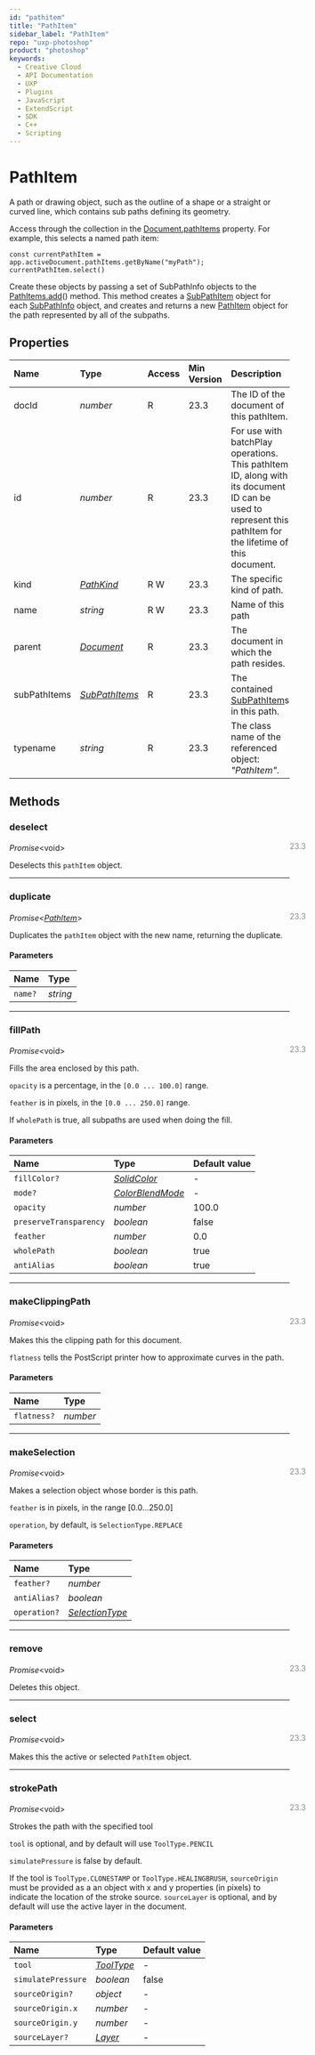 ```yaml
---
id: "pathitem"
title: "PathItem"
sidebar_label: "PathItem"
repo: "uxp-photoshop"
product: "photoshop"
keywords:
  - Creative Cloud
  - API Documentation
  - UXP
  - Plugins
  - JavaScript
  - ExtendScript
  - SDK
  - C++
  - Scripting
---
```


# PathItem

A path or drawing object, such as the outline of a shape or a straight or curved line,
which contains sub paths defining its geometry.

Access through the collection in the [Document.pathItems](/ps_reference/classes/document/#pathitems) property. For example, this selects a named path item:

```
const currentPathItem = app.activeDocument.pathItems.getByName("myPath");
currentPathItem.select()
```

Create these objects by passing a set of SubPathInfo objects to the [PathItems.add](/ps_reference/classes/pathitems/#add)() method. This method creates
a [SubPathItem](/ps_reference/classes/subpathitem/) object for each [SubPathInfo](/ps_reference/classes/subpathinfo/) object, and creates and returns a new [PathItem](/ps_reference/classes/pathitem/) object for the
path represented by all of the subpaths.

## Properties

| Name | Type | Access | Min Version | Description |
| :------ | :------ | :------ | :------ | :------ |
| docId | *number* | R | 23.3 | The ID of the document of this pathItem. |
| id | *number* | R | 23.3 | For use with batchPlay operations. This pathItem ID, along with its document ID can be used to represent this pathItem for the lifetime of this document. |
| kind | [*PathKind*](/ps_reference/modules/constants/#pathkind) | R W | 23.3 | The specific kind of path. |
| name | *string* | R W | 23.3 | Name of this path |
| parent | [*Document*](/ps_reference/classes/document/) | R | 23.3 | The document in which the path resides. |
| subPathItems | [*SubPathItems*](/ps_reference/classes/subpathitems/) | R | 23.3 | The contained [SubPathItem](/ps_reference/classes/subpathitem/)s in this path. |
| typename | *string* | R | 23.3 | The class name of the referenced object: *&quot;PathItem&quot;*. |

## Methods

### deselect
<span class="minversion" style="display: block; margin-bottom: -1em; margin-left: 36em; float:left; opacity:0.5;">23.3</span>

*Promise*<void\>

Deselects this `pathItem` object.

___

### duplicate
<span class="minversion" style="display: block; margin-bottom: -1em; margin-left: 36em; float:left; opacity:0.5;">23.3</span>

*Promise*<[*PathItem*](/ps_reference/classes/pathitem/)\>

Duplicates the `pathItem` object with the new name, returning the duplicate.

#### Parameters

| Name | Type |
| :------ | :------ |
| `name?` | *string* |

___

### fillPath
<span class="minversion" style="display: block; margin-bottom: -1em; margin-left: 36em; float:left; opacity:0.5;">23.3</span>

*Promise*<void\>

Fills the area enclosed by this path.

`opacity` is a percentage, in the `[0.0 ... 100.0]` range.

`feather` is in pixels, in the `[0.0 ... 250.0]` range.

If `wholePath` is true, all subpaths are used when doing the fill.

#### Parameters

| Name | Type | Default value |
| :------ | :------ | :------ |
| `fillColor?` | [*SolidColor*](/ps_reference/classes/solidcolor/) | - |
| `mode?` | [*ColorBlendMode*](/ps_reference/modules/constants/#colorblendmode) | - |
| `opacity` | *number* | 100.0 |
| `preserveTransparency` | *boolean* | false |
| `feather` | *number* | 0.0 |
| `wholePath` | *boolean* | true |
| `antiAlias` | *boolean* | true |

___

### makeClippingPath
<span class="minversion" style="display: block; margin-bottom: -1em; margin-left: 36em; float:left; opacity:0.5;">23.3</span>

*Promise*<void\>

Makes this the clipping path for this document.

`flatness` tells the PostScript printer how to approximate curves in the path.

#### Parameters

| Name | Type |
| :------ | :------ |
| `flatness?` | *number* |

___

### makeSelection
<span class="minversion" style="display: block; margin-bottom: -1em; margin-left: 36em; float:left; opacity:0.5;">23.3</span>

*Promise*<void\>

Makes a selection object whose border is this path.

`feather` is in pixels, in the range [0.0...250.0]

`operation`, by default, is `SelectionType.REPLACE`

#### Parameters

| Name | Type |
| :------ | :------ |
| `feather?` | *number* |
| `antiAlias?` | *boolean* |
| `operation?` | [*SelectionType*](/ps_reference/modules/constants/#selectiontype) |

___

### remove
<span class="minversion" style="display: block; margin-bottom: -1em; margin-left: 36em; float:left; opacity:0.5;">23.3</span>

*Promise*<void\>

Deletes this object.

___

### select
<span class="minversion" style="display: block; margin-bottom: -1em; margin-left: 36em; float:left; opacity:0.5;">23.3</span>

*Promise*<void\>

Makes this the active or selected `PathItem` object.

___

### strokePath
<span class="minversion" style="display: block; margin-bottom: -1em; margin-left: 36em; float:left; opacity:0.5;">23.3</span>

*Promise*<void\>

Strokes the path with the specified tool

`tool` is optional, and by default will use `ToolType.PENCIL`

`simulatePressure` is false by default.

If the tool is `ToolType.CLONESTAMP` or `ToolType.HEALINGBRUSH`, `sourceOrigin` must be provided as a
an object with x and y properties (in pixels) to indicate the location of the stroke source. `sourceLayer`
is optional, and by default will use the active layer in the document.

#### Parameters

| Name | Type | Default value |
| :------ | :------ | :------ |
| `tool` | [*ToolType*](/ps_reference/modules/constants/#tooltype) | - |
| `simulatePressure` | *boolean* | false |
| `sourceOrigin?` | *object* | - |
| `sourceOrigin.x` | *number* | - |
| `sourceOrigin.y` | *number* | - |
| `sourceLayer?` | [*Layer*](/ps_reference/classes/layer/) | - |
